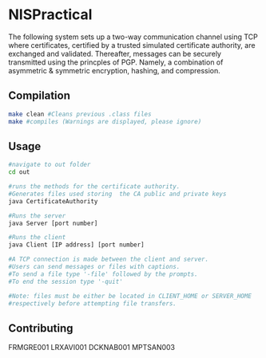 # NISPractical

The following system sets up a two-way communication channel using TCP where certificates, certified by a trusted simulated certificate authority, are exchanged and validated. Thereafter, messages can be securely transmitted using the princples of PGP. Namely, a combination of asymmetric & symmetric encryption, hashing, and compression.

## Compilation

```bash
make clean #Cleans previous .class files
make #compiles (Warnings are displayed, please ignore)
```

## Usage

```bash
#navigate to out folder
cd out

#runs the methods for the certificate authority.
#Generates files used storing  the CA public and private keys
java CertificateAuthority 

#Runs the server  
java Server [port number]

#Runs the client
java Client [IP address] [port number]

#A TCP connection is made between the client and server. 
#Users can send messages or files with captions. 
#To send a file type '-file' followed by the prompts.
#To end the session type '-quit' 

#Note: files must be either be located in CLIENT_HOME or SERVER_HOME 
#respectively before attempting file transfers. 
```

## Contributing
FRMGRE001
LRXAVI001
DCKNAB001
MPTSAN003
